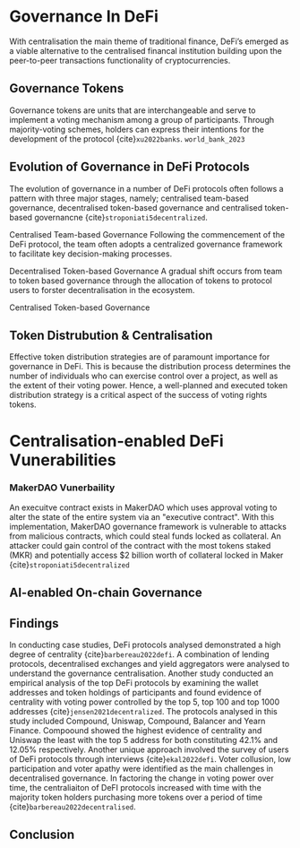 # Governance In DeFi

With centralisation the main theme of traditional finance, DeFi’s emerged as a viable alternative to the centralised financal institution building upon the peer-to-peer transactions functionality of cryptocurrencies. 

## Governance Tokens

Governance tokens are units that are interchangeable and serve to implement a voting mechanism among a group of participants. Through majority-voting schemes, holders can express their intentions for the development of the protocol {cite}`xu2022banks`.
`world_bank_2023`


## Evolution of Governance in DeFi Protocols
The evolution of governance in a number of DeFi protocols often follows a pattern with three major stages, namely; centralised team-based governance, decentralised token-based governance and centralised token-based governancne {cite}`stroponiati5decentralized`.  

Centralised Team-based Governance
Following the commencement of the DeFi protocol, the team often adopts a centralized governance framework to facilitate key decision-making processes.

Decentralised Token-based Governance
A gradual shift occurs from team to token based governance through the allocation of tokens to protocol users to forster decentralisation in the ecosystem.

Centralised Token-based Governance



## Token Distrubution & Centralisation

Effective token distribution strategies are of paramount importance for governance in DeFi. This is because the distribution process determines the number of individuals who can exercise control over a project, as well as the extent of their voting power. Hence, a well-planned and executed token distribution strategy is a critical aspect of the success of voting rights tokens.

# Centralisation-enabled DeFi Vunerabilities 

### MakerDAO Vunerbaility
An execuitve contract exists in MakerDAO which uses approval voting to alter the state of the entire system via an "executive contract". With this implementation, MakerDAO governance framework is vulnerable to attacks from malicious contracts, which could steal funds locked as collateral. An attacker could gain control of the contract with the most tokens staked (MKR) and potentially access $2 billion worth of collateral locked in Maker {cite}`stroponiati5decentralized`

## AI-enabled On-chain Governance

## Findings

 In conducting case studies, DeFi protocols analysed demonstrated a high degree of centrality {cite}`barbereau2022defi`. A combination of lending protocols, decentralised exchanges and yield aggregators were analysed to understand the governance centralisation. Another study conducted an empirical analysis of the top DeFi protocols by examining the wallet addresses and token holdings of participants and found evidence of centrality with voting power controlled by the top 5, top 100 and top 1000 addresses {cite}`jensen2021decentralized`. The protocols analysed in this study included Compound, Uniswap, Compound, Balancer and Yearn Finance. Compoound showed the highest evidence of centrality and Uniswap the least with the top 5 address for both constituting 42.1% and 12.05% respectively. Another unique approach involved the survey of users of DeFi protocols through interviews {cite}`ekal2022defi`. Voter collusion, low participation and voter apathy were identified as the main challenges in decentralised governance. In factoring the change in voting power over time, the centraliaiton of DeFI protocols increased with time with the majority token holders purchasing more tokens over a period of time {cite}`barbereau2022decentralised`.

## Conclusion